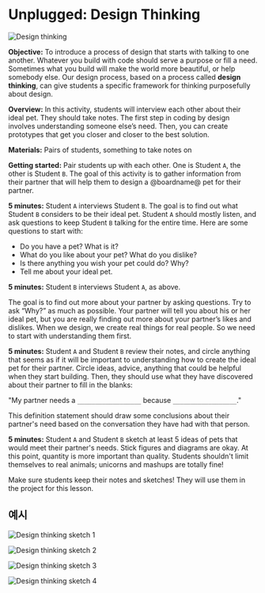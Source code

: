 # Unplugged: Design Thinking

![Design thinking](/static/courses/csintro/making/design-thinking.png)

**Objective:** To introduce a process of design that starts with talking to one another. Whatever you build with code should serve a purpose or fill a need. Sometimes what you build will make the world more beautiful, or help somebody else. Our design process, based on a process called **design thinking**, can give students a specific framework for thinking purposefully about design.

**Overview:** In this activity, students will interview each other about their ideal pet. They should take notes. The first step in coding by design involves understanding someone else’s need. Then, you can create prototypes that get you closer and closer to the best solution.

**Materials:** Pairs of students, something to take notes on

**Getting started:** Pair students up with each other. One is Student `A`, the other is Student `B`. The goal of this activity is to gather information from their partner that will help them to design a @boardname@ pet for their partner.

**5 minutes:** Student `A` interviews Student `B`. The goal is to find out what Student `B` considers to be their ideal pet. Student `A` should mostly listen, and ask questions to keep Student `B` talking for the entire time. Here are some questions to start with:

* Do you have a pet? What is it?
* What do you like about your pet? What do you dislike?
* Is there anything you wish your pet could do? Why?
* Tell me about your ideal pet.

**5 minutes:** Student `B` interviews Student `A`, as above.

The goal is to find out more about your partner by asking questions. Try to ask “Why?” as much as possible. Your partner will tell you about his or her ideal pet, but you are really finding out more about your partner’s likes and dislikes. When we design, we create real things for real people. So we need to start with understanding them first.

**5 minutes:** Student `A` and Student `B` review their notes, and circle anything that seems as if it will be important to understanding how to create the ideal pet for their partner. Circle ideas, advice, anything that could be helpful when they start building. Then, they should use what they have discovered about their partner to fill in the blanks:

"My partner needs a `__________________` because `__________________`."

This definition statement should draw some conclusions about their partner's need based on the conversation they have had with that person.

**5 minutes:** Student `A` and Student `B` sketch at least 5 ideas of pets that would meet their partner's needs. Stick figures and diagrams are okay. At this point, quantity is more important than quality. Students shouldn't limit themselves to real animals; unicorns and mashups are totally fine!

Make sure students keep their notes and sketches! They will use them in the project for this lesson.

## 예시

![Design thinking sketch 1](/static/courses/csintro/making/dt-sketch1.jpg)

![Design thinking sketch 2](/static/courses/csintro/making/dt-sketch2.jpg)

![Design thinking sketch 3](/static/courses/csintro/making/dt-sketch3.jpg)

![Design thinking sketch 4](/static/courses/csintro/making/dt-sketch4.jpg)